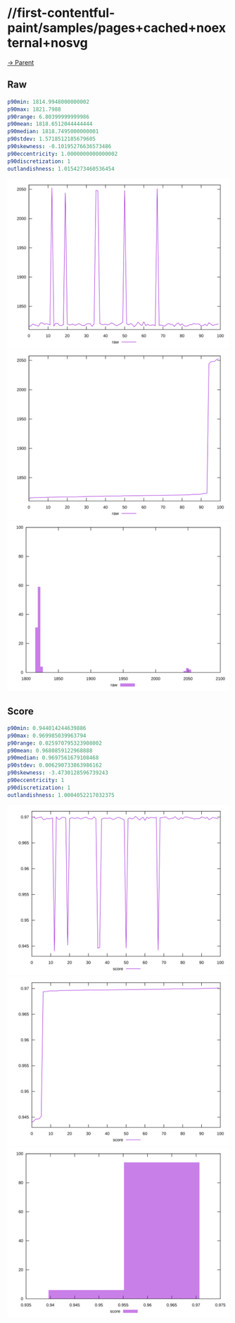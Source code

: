 
# //first-contentful-paint/samples/pages+cached+noexternal+nosvg

[→ Parent](../..)


## Raw


```yaml
p90min: 1814.9948000000002
p90max: 1821.7988
p90range: 6.80399999999986
p90mean: 1818.6512044444444
p90median: 1818.7495000000001
p90stdev: 1.5718512185679605
p90skewness: -0.10195276636573486
p90eccentricity: 1.0000000000000002
p90discretization: 1
outlandishness: 1.0154273460536454

```

![PLOT: raw-values](./raw/values.svg)![PLOT: raw-sorted](./raw/sorted.svg)![PLOT: raw-histogram](./raw/histogram.svg)
## Score


```yaml
p90min: 0.944014244639886
p90max: 0.969985039963794
p90range: 0.025970795323908002
p90mean: 0.9680859122968888
p90median: 0.9697561679108468
p90stdev: 0.006290733863986162
p90skewness: -3.4730128596739243
p90eccentricity: 1
p90discretization: 1
outlandishness: 1.0004052217032375

```

![PLOT: score-values](./score/values.svg)![PLOT: score-sorted](./score/sorted.svg)![PLOT: score-histogram](./score/histogram.svg)